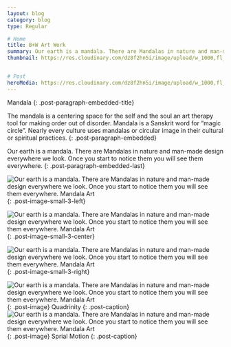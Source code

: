 ```yaml
---
layout: blog
category: blog
type: Regular

# Home
title: B+W Art Work
summary: Our earth is a mandala. There are Mandalas in nature and man-made design everywhere we look. Once you start to notice them you will see them everywhere.
thumbnail: https://res.cloudinary.com/dz8f2hn5i/image/upload/w_1000,fl_progressive/v1582744138/BnW/BnW_-_Thumbnail_i8168e.png


# Post
heroMedia: https://res.cloudinary.com/dz8f2hn5i/image/upload/w_1000,fl_progressive/v1582744138/BnW/BnW_pjgnrg.png
---
```









Mandala
{: .post-paragraph-embedded-title}

The mandala is a centering space for the self and the soul an art therapy tool for making order out of disorder. Mandala is a Sanskrit word for “magic circle”. Nearly every culture uses mandalas or circular image in their cultural or spiritual practices.
{: .post-paragraph-embedded}

Our earth is a mandala. There are Mandalas in nature and man-made design everywhere we look. Once you start to notice them you will see them everywhere.
{: .post-paragraph-embedded-last}

<img src="https://res.cloudinary.com/dz8f2hn5i/image/upload/w_1000,fl_progressive/v1582744148/BnW/1_fzjjej.png" alt="Our earth is a mandala. There are Mandalas in nature and man-made design everywhere we look. Once you start to notice them you will see them everywhere. Mandala Art">{: .post-image-small-3-left}

<img src="https://res.cloudinary.com/dz8f2hn5i/image/upload/w_1000,fl_progressive/v1582744148/BnW/2_anmc8w.png" alt="Our earth is a mandala. There are Mandalas in nature and man-made design everywhere we look. Once you start to notice them you will see them everywhere. Mandala Art">{: .post-image-small-3-center}

<img src="https://res.cloudinary.com/dz8f2hn5i/image/upload/w_1000,fl_progressive/v1582744149/BnW/3_rh7uin.png" alt="Our earth is a mandala. There are Mandalas in nature and man-made design everywhere we look. Once you start to notice them you will see them everywhere. Mandala Art">{: .post-image-small-3-right}

<img src="https://res.cloudinary.com/dz8f2hn5i/image/upload/w_1000,fl_progressive/v1582744150/BnW/4_xlaycs.png" alt="Our earth is a mandala. There are Mandalas in nature and man-made design everywhere we look. Once you start to notice them you will see them everywhere. Mandala Art">
{: .post-image} 
Quadrinity
{: .post-caption}

<img src="https://res.cloudinary.com/dz8f2hn5i/image/upload/w_1000,fl_progressive/v1582744150/BnW/5_v3lias.png" alt="Our earth is a mandala. There are Mandalas in nature and man-made design everywhere we look. Once you start to notice them you will see them everywhere. Mandala Art">
{: .post-image} 
 Sprial Motion
{: .post-caption}




